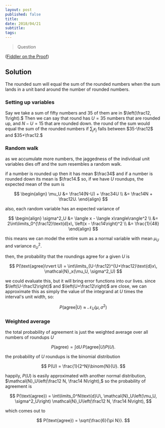 ```yaml
---
layout: post
published: false
title: 
date: 2018/04/21
subtitle:
tags:
---
```


>Question

<!--more-->

([Fiddler on the Proof](URL))

## Solution

The rounded sum will equal the sum of the rounded numbers when the sum lands in a unit band around the number of rounded numbers.

### Setting up variables

Say we take a sum of fifty numbers and $35$ of them are in $\left(\frac12, 1\right).$ Then we can say that round has $U=35$ numbers that are rounded up, and $N-U = 15$ that are rounded down. the round of the sum would equal the sum of the rounded numbers if $\sum_j x_j$ falls between $35-\frac12$ and $35+\frac12.$

### Random walk

as we accumulate more numbers, the jaggedness of the individual unit variables dies off and the sum resembles a random walk.

if a number is rounded up then it has mean $\frac34$ and if a number is rounded down its mean is $\frac14.$ so, if we have $U$ roundups, the expected mean of the sum is 

$$ 
  \begin{align}
    \mu_U &= \frac14(N-U) + \frac34U \\
    &= \frac14N + \frac12U.
  \end{align}
$$

also, each random variable has an expected variance of 

$$
  \begin{align}
    \sigma^2_U &= \langle x - \langle x\rangle\rangle^2 \\
             &= 2\int\limits_0^{\frac12}\text{d}x\, \left(x - \frac14\right)^2 \\
             &= \frac{1}{48}
  \end{align}
$$

this means we can model the entire sum as a normal variable with mean $\mu_U$ and variance $\sigma^2_U.$

then, the probability that the roundings agree for a given $U$ is 

$$ P(\text{agree}\rvert U) = \int\limits_{U-\frac12}^{U+\frac12}\text{d}x\, \mathcal{N}_x(\mu_U, \sigma^2_U) $$

we could evaluate this, but it will bring error functions into our lives. since $\left(U-\frac12\right)$ and $\left(U+\frac12\right)$ are close, we can approximate this as simply the value of the integrand at $U$ times the interval's unit width, so:

$$ P(\text{agree}\rvert U) \approx \mathcal{N}_U(\mu, \sigma^2) $$

### Weighted average

the total probability of agreement is just the weighted average over all numbers of roundups $U$

$$ P(\text{agree}) = \int\text{d}U\, P(\text{agree}\rvert U) P(U). $$

the probability of $U$ roundups is the binomial distribution

$$ P(U) = \frac{1}{2^N}\binom{N}{U}. $$

happily, $P(U)$ is easily approximated with another normal distribution, $\mathcal{N}_U\left(\frac12 N, \frac14 N\right),$ so the probability of agreement is

$$ P(\text{agree}) = \int\limits_0^N\text{d}U\, \mathcal{N}_U\left(\mu_U, \sigma^2_U\right) \mathcal{N}_U\left(\frac12 N, \frac14 N\right), $$

which comes out to

$$ P(\text{agree}) = \sqrt{\frac{6}{\pi N}}. $$





<br>
